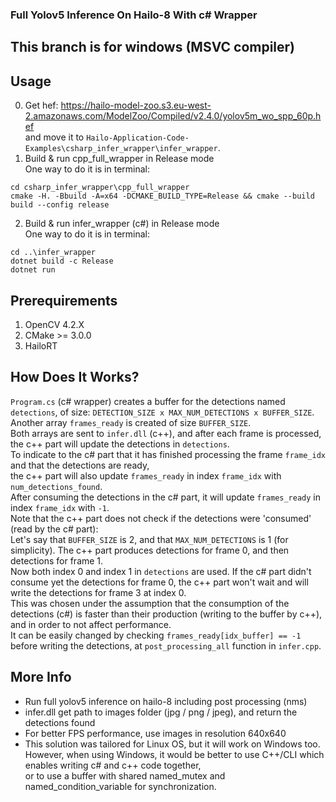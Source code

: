 
### Full Yolov5 Inference On Hailo-8 With c# Wrapper
## This branch is for windows (MSVC compiler)

## Usage  
0. Get hef: https://hailo-model-zoo.s3.eu-west-2.amazonaws.com/ModelZoo/Compiled/v2.4.0/yolov5m_wo_spp_60p.hef  
and move it to `Hailo-Application-Code-Examples\csharp_infer_wrapper\infer_wrapper`.  
1. Build & run cpp_full_wrapper in Release mode  
One way to do it is in terminal:  
```
cd csharp_infer_wrapper\cpp_full_wrapper
cmake -H. -Bbuild -A=x64 -DCMAKE_BUILD_TYPE=Release && cmake --build build --config release
``` 
2. Build & run infer_wrapper (c#) in Release mode  
One way to do it is in terminal:  
```
cd ..\infer_wrapper
dotnet build -c Release
dotnet run
```  

## Prerequirements   
1. OpenCV 4.2.X   
2. CMake >= 3.0.0   
3. HailoRT   

## How Does It Works?   
`Program.cs` (c# wrapper) creates a buffer for the detections named `detections`, of size: `DETECTION_SIZE x MAX_NUM_DETECTIONS x BUFFER_SIZE`.  
Another array `frames_ready` is created of size `BUFFER_SIZE`.  
Both arrays are sent to `infer.dll` (c++), and after each frame is processed, the c++ part will update the detections in `detections`.  
To indicate to the c# part that it has finished processing the frame `frame_idx` and that the detections are ready,  
the c++ part will also update `frames_ready` in index `frame_idx` with `num_detections_found`.  
After consuming the detections in the c# part, it will update `frames_ready` in index `frame_idx` with `-1`.  
Note that the c++ part does not check if the detections were 'consumed' (read by the c# part):  
Let's say that `BUFFER_SIZE` is 2, and that `MAX_NUM_DETECTIONS` is 1 (for simplicity). The c++ part produces detections for frame 0, and then detections for frame 1.  
Now both index 0 and index 1 in `detections` are used. If the c# part didn't consume yet the detections for frame 0, the c++ part won't wait and will write the detections for frame 3 at index 0.  
This was chosen under the assumption that the consumption of the detections (c#) is faster than their production (writing to the buffer by c++), and in order to not affect performance.  
It can be easily changed by checking `frames_ready[idx_buffer] == -1` before writing the detections, at `post_processing_all` function in `infer.cpp`.  
## More Info   
- Run full yolov5 inference on hailo-8 including post processing (nms)   
- infer.dll get path to images folder (jpg / png / jpeg), and return the detections found   
- For better FPS performance, use images in resolution 640x640    
- This solution was tailored for Linux OS, but it will work on Windows too.  
  However, when using Windows, it would be better to use C++/CLI which enables writing c# and c++ code together,  
  or to use a buffer with shared named_mutex and named_condition_variable for synchronization.  
